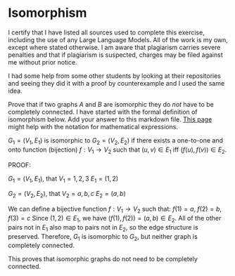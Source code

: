 # Isomorphism

I certify that I have listed all sources used to complete this exercise, including the use of any Large Language Models. All of the work is my own, except where stated otherwise. I am aware that plagiarism carries severe penalties and that if plagiarism is suspected, charges may be filed against me without prior notice.

I had some help from some other students by looking at their repositories and seeing they did it with a proof by counterexample and I used the same idea.

Prove that if two graphs $A$ and $B$ are isomorphic they do *not* have to
be completely connected. I have started with the formal definition of
isomorphism below. Add your answer to this markdown file. [This
page](https://docs.github.com/en/get-started/writing-on-github/working-with-advanced-formatting/writing-mathematical-expressions)
might help with the notation for mathematical expressions.

$G_1=(V_1 , E_1)$ is isomorphic to $G_2 = (V_2, E_2)$ if there exists a
one-to-one and onto function (bijection) $f: V_1 \rightarrow V_2$ such that $(u,v)
\in E_1$ iff $(f(u),f(v)) \in E_2$.

PROOF:

$G_1 = (V_1, E_1)$, that $V_1 = {1, 2, 3}$ $E_1 = {(1,2)}$


$G_2 = (V_2, E_2)$, that $V_2 = {a, b, c}$ $E_2 = {(a,b)}$

We can define a bijective function $f : V_1 \rightarrow V_2$ such that: $f(1) = a$, $f(2) = b$, $f(3) = c$
Since $(1,2) \in E_1$, we have $(f(1), f(2)) = (a,b) \in E_2$.
All of the other pairs not in $E_1$ also map to pairs not in $E_2$, so the edge structure is preserved.
Therefore, $G_1$ is isomorphic to $G_2$, but neither graph is completely connected.

This proves that isomorphic graphs do not need to be completely connected.

